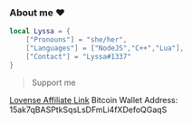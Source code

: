 ### About me ❤️

```lua
local Lyssa = {
    ["Pronouns"] = "she/her",
    ["Languages"] = ["NodeJS","C++","Lua"],
    ["Contact"] = "Lyssa#1337"
}
```

> Support me

[Lovense Affiliate Link](https://www.lovense.com/r/s8qaen)
Bitcoin Wallet Address: 15ak7qBASPtkSqsLsDFmLi4fXDefoQGaqS


